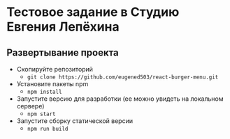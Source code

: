 # Тестовое задание в Студию Евгения Лепёхина

## Развертывание проекта
- Скопируйте репозиторий
    - `git clone https://github.com/eugened503/react-burger-menu.git`
- Установите пакеты npm
     - `npm install`
- Запустите версию для разработки (ее можно увидеть на локальном сервере)
    - `npm start`
- Запустите сборку статической версии
     - `npm run build`